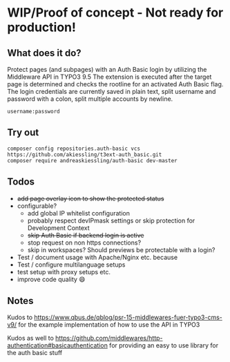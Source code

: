 # WIP/Proof of concept - Not ready for production!


## What does it do?

Protect pages (and subpages) with an Auth Basic login by utilizing the Middleware API in TYPO3 9.5
The extension is executed after the target page is determined and checks the rootline for an activated Auth Basic flag.
The login credentials are currently saved in plain text, split username and password with a colon, split multiple accounts by newline.
~~~
username:password
~~~

## Try out
~~~
composer config repositories.auth-basic vcs https://github.com/akiessling/t3ext-auth_basic.git
composer require andreaskiessling/auth-basic dev-master
~~~

## Todos
* ~~add page overlay icon to show the protected status~~
* configurable?
  * add global IP whitelist configuration
  * probably respect devIPmask settings or skip protection for Development Context
  * ~~skip Auth Basic if backend login is active~~
  * stop request on non https connections?
  * skip in workspaces? Should previews be protectable with a login?
* Test / document usage with Apache/Nginx etc. because 
* Test / configure multilanguage setups
* test setup with proxy setups etc. 
* improve code quality :smile:

## Notes

Kudos to https://www.qbus.de/qblog/psr-15-middlewares-fuer-typo3-cms-v9/ for the example implementation of how to use the API in TYPO3

Kudos as well to https://github.com/middlewares/http-authentication#basicauthentication for providing an easy to use library for the auth basic stuff

 
